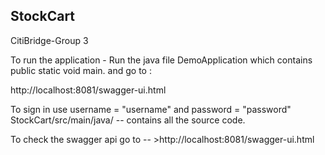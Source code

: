 ## StockCart
CitiBridge-Group 3

To run the application - Run the java file DemoApplication which contains public static void main.
and go to :

http://localhost:8081/swagger-ui.html

To sign in use username  = "username" and password = "password"
StockCart/src/main/java/ -- contains all the source code.

To check the swagger api go to -- >http://localhost:8081/swagger-ui.html
